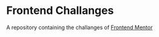 # Frontend Challanges
A repository containing the challanges of [Frontend Mentor](https://www.frontendmentor.io/challenges)
